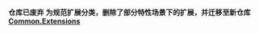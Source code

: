 
**仓库已废弃**
**为规范扩展分类，删除了部分特性场景下的扩展，并迁移至新仓库 [Common.Extensions](https://github.com/lycoris-xmin/Common.Extensions)**

